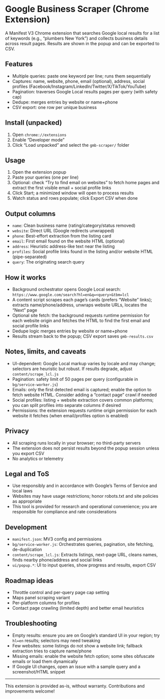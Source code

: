 # Google Business Scraper (Chrome Extension)

A Manifest V3 Chrome extension that searches Google local results for a list of keywords (e.g., “plumbers New York”) and collects business details across result pages. Results are shown in the popup and can be exported to CSV.

## Features
- Multiple queries: paste one keyword per line; runs them sequentially
- Captures: name, website, phone, email (optional), address, social profiles (Facebook/Instagram/LinkedIn/Twitter/X/TikTok/YouTube)
- Pagination: traverses Google Local results pages per query (with safety cap)
- Dedupe: merges entries by website or name+phone
- CSV export: one row per unique business

## Install (unpacked)
1) Open `chrome://extensions`
2) Enable “Developer mode”
3) Click “Load unpacked” and select the `gmb-scraper/` folder

## Usage
1) Open the extension popup
2) Paste your queries (one per line)
3) Optional: check “Try to find email on websites” to fetch home pages and extract the first visible email + social profile links
4) Click Start; a minimized window will open to process results
5) Watch status and rows populate; click Export CSV when done

## Output columns
- `name`: Clean business name (rating/category/status removed)
- `website`: Direct URL (Google redirects unwrapped)
- `phone`: Best-effort extraction from the listing card
- `email`: First email found on the website HTML (optional)
- `address`: Heuristic address-like text near the listing
- `profiles`: Social profile links found in the listing and/or website HTML (pipe-separated)
- `query`: The originating search query

## How it works
- Background orchestrator opens Google Local search: `https://www.google.com/search?hl=en&q=<query>&tbm=lcl`
- A content script scrapes each page’s cards (prefers “Website” links); extracts name/phone/address, unwraps website URLs, locates the “Next” page
- Optional site fetch: the background requests runtime permission for each website origin and fetches the HTML to find the first email and social profile links
- Dedupe logic merges entries by website or name+phone
- Results stream back to the popup; CSV export saves `gmb-results.csv`

## Notes, limits, and caveats
- UI-dependent: Google Local markup varies by locale and may change; selectors are heuristic but robust. If results degrade, adjust `content/scrape_lcl.js`
- Pagination: safety limit of 50 pages per query (configurable in `bg/service-worker.js`)
- Emails: only the first detected email is captured; enable the option to fetch website HTML. Consider adding a “contact page” crawl if needed
- Social profiles: listing + website extraction covers common platforms; you can split profiles into separate columns if desired
- Permissions: the extension requests runtime origin permission for each website it fetches (when email/profiles option is enabled)

## Privacy
- All scraping runs locally in your browser; no third-party servers
- The extension does not persist results beyond the popup session unless you export CSV
- No analytics or telemetry

## Legal and ToS
- Use responsibly and in accordance with Google’s Terms of Service and local laws
- Websites may have usage restrictions; honor robots.txt and site policies as appropriate
- This tool is provided for research and operational convenience; you are responsible for compliance and rate considerations

## Development
- `manifest.json`: MV3 config and permissions
- `bg/service-worker.js`: Orchestrates queries, pagination, site fetching, de-duplication
- `content/scrape_lcl.js`: Extracts listings, next-page URL, cleans names, finds nearby phone/address and social links
- `ui/popup.*`: UI to input queries, show progress and results, export CSV

## Roadmap ideas
- Throttle control and per-query page cap setting
- Maps panel scraping variant
- Per-platform columns for profiles
- Contact page crawling (limited depth) and better email heuristics

## Troubleshooting
- Empty results: ensure you are on Google’s standard UI in your region; try `hl=en` results; selectors may need tweaking
- Few websites: some listings do not show a website link; fallback extraction tries to capture name/phone
- Missing emails: enable the website fetch option; some sites obfuscate emails or load them dynamically
- If Google UI changes, open an issue with a sample query and a screenshot/HTML snippet

---

This extension is provided as-is, without warranty. Contributions and improvements welcome!
